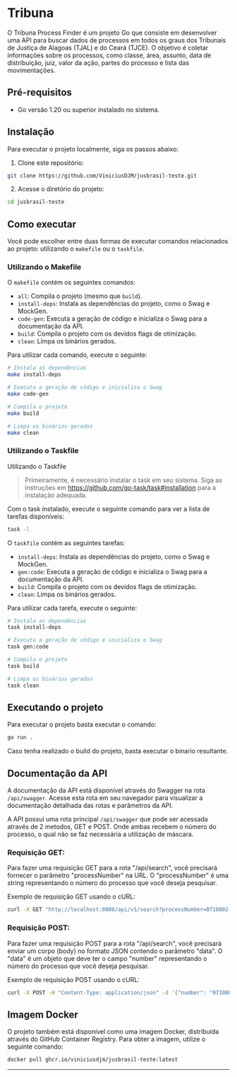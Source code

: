 # Tribuna

O Tribuna Process Finder é um projeto Go que consiste em desenvolver uma API para buscar dados de processos em todos os graus dos Tribunais de Justiça de Alagoas (TJAL) e do Ceará (TJCE). O objetivo é coletar informações sobre os processos, como classe, área, assunto, data de distribuição, juiz, valor da ação, partes do processo e lista das movimentações.

## Pré-requisitos

- Go versão 1.20 ou superior instalado no sistema.

## Instalação

Para executar o projeto localmente, siga os passos abaixo:

1. Clone este repositório:

```bash
git clone https://github.com/ViniciusDJM/jusbrasil-teste.git
```

2. Acesse o diretório do projeto:

```bash
cd jusbrasil-teste
```

## Como executar

Você pode escolher entre duas formas de executar comandos relacionados ao projeto: utilizando o `makefile` ou o `taskfile`.

### Utilizando o Makefile

O `makefile` contém os seguintes comandos:

- `all`: Compila o projeto (mesmo que `build`).
- `install-deps`: Instala as dependências do projeto, como o Swag e MockGen.
- `code-gen`: Executa a geração de código e inicializa o Swag para a documentação da API.
- `build`: Compila o projeto com os devidos flags de otimização.
- `clean`: Limpa os binários gerados.

Para utilizar cada comando, execute o seguinte:

```bash
# Instala as dependências
make install-deps

# Executa a geração de código e inicializa o Swag
make code-gen

# Compila o projeto
make build

# Limpa os binários gerados
make clean
```

### Utilizando o Taskfile

Utilizando o Taskfile

> Primeiramente, é necessário instalar o task em seu sistema. Siga as instruções em https://github.com/go-task/task#installation para a instalação adequada.

Com o task instalado, execute o seguinte comando para ver a lista de tarefas disponíveis:

```bash
task -l
```

O `taskfile` contém as seguintes tarefas:

- `install-deps`: Instala as dependências do projeto, como o Swag e MockGen.
- `gen:code`: Executa a geração de código e inicializa o Swag para a documentação da API.
- `build`: Compila o projeto com os devidos flags de otimização.
- `clean`: Limpa os binários gerados.

Para utilizar cada tarefa, execute o seguinte:

```bash
# Instala as dependências
task install-deps

# Executa a geração de código e inicializa o Swag
task gen:code

# Compila o projeto
task build

# Limpa os binários gerados
task clean
```

## Executando o projeto

Para executar o projeto basta executar o comando:
```bash
go run .
```

Caso tenha realizado o build do projeto, basta executar o binario resultante. 

## Documentação da API

A documentação da API está disponível através do Swagger na rota `/api/swagger`. Acesse esta rota em seu navegador para visualizar a documentação detalhada das rotas e parâmetros da API.

A API possui uma rota principal `/api/swagger` que pode ser acessada através de 2 metodos, GET e POST. Onde ambas recebem o número do processo, o qual não se faz necessária a utilização de máscara.

### Requisição GET:

Para fazer uma requisição GET para a rota "/api/search", você precisará fornecer o parâmetro "processNumber" na URL. O "processNumber" é uma string representando o número do processo que você deseja pesquisar.

Exemplo de requisição GET usando o cURL:

```bash
curl -X GET "http://localhost:8000/api/v1/search?processNumber=0710802-55.2018.8.02.0001"
```

### Requisição POST:

Para fazer uma requisição POST para a rota "/api/search", você precisará enviar um corpo (body) no formato JSON contendo o parâmetro "data". O "data" é um objeto que deve ter o campo "number" representando o número do processo que você deseja pesquisar.

Exemplo de requisição POST usando o cURL:

```bash
curl -X POST -H "Content-Type: application/json" -d '{"number": "0710802-55.2018.8.02.0001"}' "http://localhost:8000/api/v1/search"
```

## Imagem Docker

O projeto também está disponível como uma imagem Docker, distribuída através do GitHub Container Registry. Para obter a imagem, utilize o seguinte comando:

```bash
docker pull ghcr.io/viniciusdjm/jusbrasil-teste:latest
```

---
